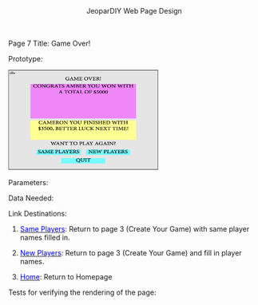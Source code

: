 
<center>JeoparDIY Web Page Design</center>
<br><br>

Page 7 Title: Game Over!

Prototype: 

<img src="./Images/page7.png" alt="Page 7" width="300" height="200">

Parameters: 

Data Needed: 

Link Destinations: 

1. <u><font color="blue">Same Players</font></u>: Return to page 3 (Create Your Game) with same player names filled in.

2. <u><font color="blue">New Players</font></u>: Return to page 3 (Create Your Game) and fill in player names.

3. <u><font color="blue">Home</font></u>: Return to Homepage

Tests for verifying the rendering of the page:




